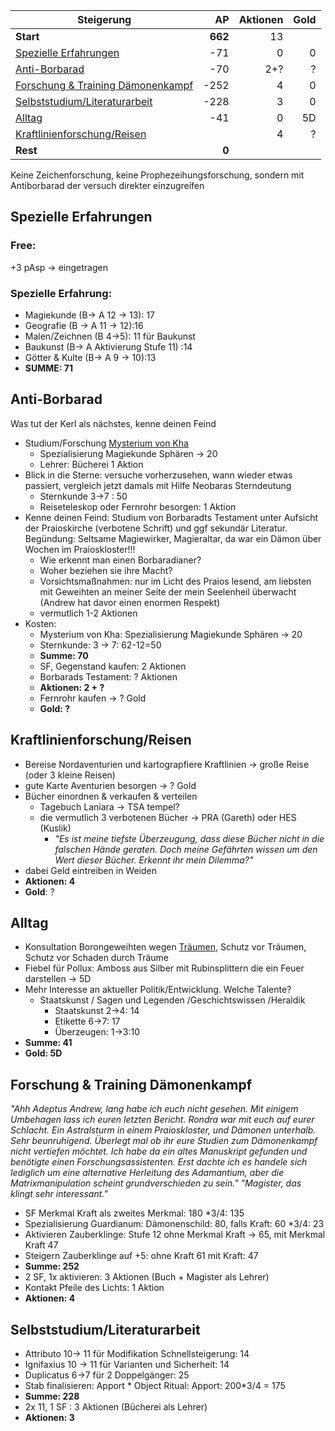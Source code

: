 | Steigerung                                                                                      |      AP | Aktionen | Gold |
| ----------------------------------------------------------------------------------------------- | ------: | -------: | ---: |
| **Start**                                                                                       | **662** |       13 |      |
| [Spezielle Erfahrungen](Andrew/Steigern.md#Spezielle%20Erfahrungen)                             |     -71 |        0 |    0 |
| [Anti-Borbarad](Andrew/Steigern.md#Anti-Borbarad)                                               |     -70 |      2+? |    ? |
| [Forschung & Training Dämonenkampf](Andrew/Steigern.md#Forschung%20&%20Training%20Dämonenkampf) |    -252 |        4 |    0 |
| [Selbststudium/Literaturarbeit](Andrew/Steigern.md#Selbststudium/Literaturarbeit)               |    -228 |        3 |    0 |
| [Alltag](Andrew/Steigern.md#Alltag)                                                             |     -41 |        0 |   5D |
| [Kraftlinienforschung/Reisen](Andrew/Steigern.md#Kraftlinienforschung/Reisen)                   |         |        4 |    ? |
| **Rest**                                                                                        |   **0** |          |      |

Keine Zeichenforschung, keine Prophezeihungsforschung, sondern mit Antiborbarad der versuch direkter einzugreifen
## Spezielle Erfahrungen
### Free:
+3 pAsp -> eingetragen
### Spezielle Erfahrung:
* Magiekunde (B-> A 12 -> 13): 17
* Geografie (B -> A 11 -> 12):16
* Malen/Zeichnen (B  4->5): 11 für Baukunst
* Baukunst (B-> A Aktivierung Stufe 11) :14
* Götter & Kulte (B-> A 9 -> 10):13 
* **SUMME: 71**


## Anti-Borbarad 
Was tut der Kerl als nächstes, kenne deinen Feind
* Studium/Forschung [Mysterium von Kha](lore#Mysterium%20von%20Kha)
	* Spezialisierung Magiekunde Sphären -> 20
	* Lehrer: Bücherei 1 Aktion
* Blick in die Sterne: versuche vorherzusehen, wann wieder etwas passiert, vergleich jetzt damals mit Hilfe Neobaras Sterndeutung
	* Sternkunde 3->7 : 50 
	* Reiseteleskop oder Fernrohr besorgen: 1 Aktion
* Kenne deinen Feind: Studium von Borbaradts Testament unter Aufsicht der Praioskirche (verbotene Schrift) und ggf sekundär Literatur. Begündung: Seltsame Magiewirker, Magieraltar, da war ein Dämon über Wochen im Praioskloster!!!
	* Wie erkennt man einen Borbaradianer?
	* Woher beziehen sie ihre Macht?
	* Vorsichtsmaßnahmen: nur im Licht des Praios lesend, am liebsten mit Geweihten an meiner Seite der mein Seelenheil überwacht (Andrew hat davor einen enormen Respekt)
	* vermutlich 1-2 Aktionen 
* Kosten:
	* Mysterium von Kha: Spezialisierung Magiekunde Sphären -> 20
	* Sternkunde: 3 -> 7: 62-12=50
	* **Summe: 70**
	* SF, Gegenstand kaufen: 2 Aktionen
	* Borbarads Testament: ? Aktionen
	* **Aktionen: 2 + ?**
	* Fernrohr kaufen -> ? Gold
	* **Gold: ?**
	

## Kraftlinienforschung/Reisen
* Bereise Nordaventurien und kartograpfiere Kraftlinien -> große Reise (oder 3 kleine Reisen)
* gute Karte Aventurien besorgen -> ? Gold
* Bücher einordnen & verkaufen & verteilen 
	* Tagebuch Laniara -> TSA tempel?
	* die vermutlich 3 verbotenen Bücher -> PRA (Gareth) oder HES (Kuslik)
		* *"Es ist meine tiefste Überzeugung, dass diese Bücher nicht in die falschen Hände geraten. Doch meine Gefährten wissen um den Wert dieser Bücher. Erkennt ihr mein Dilemma?"*
* dabei Geld eintreiben in Weiden
* **Aktionen: 4**
* **Gold**: ?

## Alltag 
* Konsultation Borongeweihten wegen [Träumen](Notizen/Träume.md), Schutz vor Träumen, Schutz vor Schaden durch Träume
* Fiebel für Pollux: Amboss aus Silber mit Rubinsplittern die ein Feuer darstellen -> 5D
* Mehr Interesse an aktueller Politik/Entwicklung. Welche Talente?
	* Staatskunst / Sagen und Legenden /Geschichtswissen /Heraldik
		* Staatskunst 2->4: 14
		* Etikette 6->7: 17
		* Überzeugen: 1->3:10
* **Summe: 41**
* **Gold: 5D**
## Forschung & Training Dämonenkampf
*"Ahh Adeptus Andrew, lang habe ich euch nicht gesehen. Mit einigem Umbehagen lass ich euren letzten Bericht. Rondra war mit euch auf eurer Schlacht. Ein Astralsturm in einem Praioskloster, und Dämonen unterhalb. Sehr beunruhigend. Überlegt mal ob ihr eure Studien zum Dämonenkampf nicht vertiefen möchtet. Ich habe da ein altes Manuskript gefunden und benötigte einen Forschungsassistenten. Erst dachte ich es handele sich lediglich um eine alternative Herleitung des Adamantium, aber die Matrixmanipulation scheint grundverschieden zu sein."* 
*"Magister, das klingt sehr interessant."*
* SF Merkmal Kraft als zweites Merkmal: 180 \*3/4: 135
* Spezialisierung Guardianum: Dämonenschild: 80, falls Kraft: 60 \*3/4: 23
* Aktivieren Zauberklinge: Stufe 12 ohne Merkmal Kraft -> 65, mit Merkmal Kraft 47
* Steigern Zauberklinge auf +5: ohne Kraft 61 mit Kraft: 47
* **Summe: 252** 
* 2 SF, 1x aktivieren: 3 Aktionen (Buch + Magister als Lehrer)
* Kontakt Pfeile des Lichts: 1 Aktion
* **Aktionen: 4**

## Selbststudium/Literaturarbeit
* Attributo 10-> 11 für Modifikation Schnellsteigerung: 14
* Ignifaxius 10 -> 11 für Varianten und Sicherheit: 14
* Duplicatus 6->7 für 2 Doppelgänger: 25
* Stab finalisieren: Apport
		* Object Ritual: Apport: 200\*3/4 = 175
* **Summe: 228**
* 2x 11, 1 SF : 3 Aktionen (Bücherei als Lehrer)
* **Aktionen: 3**








